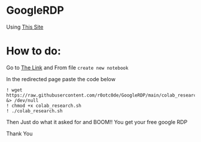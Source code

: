 # GoogleRDP
Using [This Site](https://colab.research.google.com/)

# How to do:

Go to [The Link](https://colab.research.google.com/notebooks/intro.ipynb)
and From file `create new notebook` 

In the redirected page paste the code below 

```
! wget https://raw.githubusercontent.com/r0otc0de/GoogleRDP/main/colab_research.sh &> /dev/null
! chmod +x colab_research.sh
! ./colab_research.sh
```
Then Just do what it asked for and BOOM!! You get your free google RDP

Thank You
